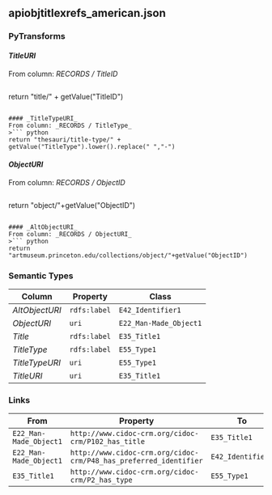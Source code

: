 ## apiobjtitlexrefs_american.json

### PyTransforms
#### _TitleURI_
From column: _RECORDS / TitleID_
>``` python
return "title/" + getValue("TitleID")
```

#### _TitleTypeURI_
From column: _RECORDS / TitleType_
>``` python
return "thesauri/title-type/" + getValue("TitleType").lower().replace(" ","-")
```

#### _ObjectURI_
From column: _RECORDS / ObjectID_
>``` python
return "object/"+getValue("ObjectID")
```

#### _AltObjectURI_
From column: _RECORDS / ObjectURI_
>``` python
return "artmuseum.princeton.edu/collections/object/"+getValue("ObjectID")
```


### Semantic Types
| Column | Property | Class |
|  ----- | -------- | ----- |
| _AltObjectURI_ | `rdfs:label` | `E42_Identifier1`|
| _ObjectURI_ | `uri` | `E22_Man-Made_Object1`|
| _Title_ | `rdfs:label` | `E35_Title1`|
| _TitleType_ | `rdfs:label` | `E55_Type1`|
| _TitleTypeURI_ | `uri` | `E55_Type1`|
| _TitleURI_ | `uri` | `E35_Title1`|


### Links
| From | Property | To |
|  --- | -------- | ---|
| `E22_Man-Made_Object1` | `http://www.cidoc-crm.org/cidoc-crm/P102_has_title` | `E35_Title1`|
| `E22_Man-Made_Object1` | `http://www.cidoc-crm.org/cidoc-crm/P48_has_preferred_identifier` | `E42_Identifier1`|
| `E35_Title1` | `http://www.cidoc-crm.org/cidoc-crm/P2_has_type` | `E55_Type1`|
